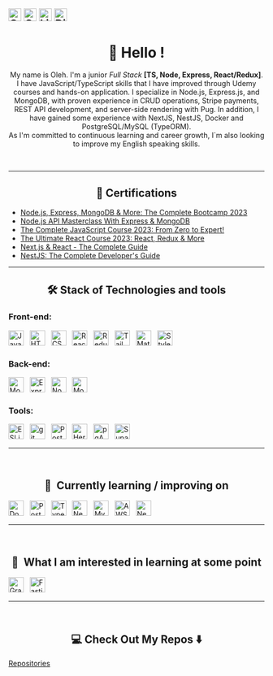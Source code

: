 [<img src="https://img.shields.io/github/followers/OlehK25?label=Follow&style=social" alt="GitHub logo" title="GitHub followers" height="25" />](https://github.com/OlehK25/?tab=follow)
[<img src="https://img.shields.io/badge/-forprogit@gmail.com-c14438?style=flat-square&logo=Gmail&logoColor=white&link=mailto:forprogit@gmail.com" alt="Gmail logo" title="Gmail" height="25" />](mailto:forprogit@gmail.com)
[<img src="https://img.shields.io/badge/LinkedIn-2A2F4F?logo=linkedin&logoColor=e9e9ea" alt="LinkedIn logo" title="LinkedIn" height="25" />](https://www.linkedin.com/in/oleh-kozakk/)
[<img src="https://img.shields.io/badge/Discord-5662f6?logo=discord&logoColor=FFF" alt="Discord logo" title="LinkedIn" height="25" />](https://www.linkedin.com/in/oleh-kozakk/)
---

<div align="center", font-size='68px'>
  
<h1> 🚀 Hello !</h1>

My name is Oleh. I'm a junior *Full Stack* **[TS, Node, Express, React/Redux]**.
I have JavaScript/TypeScript skills that I have improved through Udemy courses and hands-on application. I specialize in Node.js, Express.js, and MongoDB, with proven experience in CRUD operations, Stripe payments, REST API development, and server-side rendering with Pug. In addition, I have gained some experience with NextJS, NestJS, Docker and PostgreSQL/MySQL (TypeORM). <br>
As I'm committed to continuous learning and career growth, I`m also looking to improve my English speaking skills.

<br>
</div>

<hr>

<h2  align="center">🏅 Certifications</h2>

- [Node.js, Express, MongoDB & More: The Complete Bootcamp 2023](https://www.udemy.com/certificate/UC-8fa6bab4-8b57-4a1d-8bee-f10888f11cb7/)
- [Node.js API Masterclass With Express & MongoDB](https://www.udemy.com/certificate/UC-80f32102-fcfd-4fe4-b77d-290a0c325108/)
- [The Complete JavaScript Course 2023: From Zero to Expert!](https://www.udemy.com/certificate/UC-8e038cfe-e2fd-4ad8-b4cd-0baf8c594dbd/)
- [The Ultimate React Course 2023: React, Redux & More](https://www.udemy.com/certificate/UC-566d3700-29f5-4563-9261-b0112341fa57/)
- [Next.js & React - The Complete Guide](https://www.udemy.com/certificate/UC-ada0eb8e-94a1-4b0f-a716-565abfdb6c66/)
- [NestJS: The Complete Developer's Guide](https://www.udemy.com/certificate/UC-51e96b62-1edf-41ac-9daa-e27b883c6ffa/)

<hr>

<h2  align="center">🛠 Stack of Technologies and tools   </h2>

### Front-end:

<a name="learning-now"></a>

[<img src="https://img.shields.io/badge/JavaScript-000?logo=javascript&logoColor=F7DF1E" alt="JavaScript logo" title="JavaScript" height="30" />][tech_tools_anchor]
&nbsp;
[<img src="https://img.shields.io/badge/HTML5-000?logo=html5&logoColor=E34F26" alt="HTML5 logo" title="HTML5" height="30" />][tech_tools_anchor]
&nbsp;
[<img src="https://img.shields.io/badge/CSS3-000?logo=css3&logoColor=1572B6" alt="CSS3 logo" title="CSS3" height="30" />][tech_tools_anchor]
&nbsp;
[<img src="https://img.shields.io/badge/React-000?logo=react&logoColor=61DAFB" alt="React logo" title="React" height="30" />][tech_tools_anchor]
&nbsp;
[<img src="https://img.shields.io/badge/Redux-000?logo=redux&logoColor=764ABC" alt="Redux logo" title="Redux" height="30" />][tech_tools_anchor]
&nbsp;
[<img src="https://img.shields.io/badge/Tailwind%20CSS-000?logo=tailwind-css&logoColor=38B2AC" alt="Tailwind CSS logo" title="Tailwind CSS" height="30" />][tech_tools_anchor]
&nbsp;
[<img src="https://img.shields.io/badge/MaterialUI-1A120B?logo=mui&logoColor=4B32C3" alt="MaterialUI logo" title="Material UI" height="30" />][learning_next_anchor]
&nbsp;
[<img src="https://img.shields.io/badge/Styled%20Components-000?logo=styledComponents&logoColor=EA1179" alt="Styled-components" title="Styled-components" height="30" />][tech_tools_anchor]

### Back-end:
[<img src="https://img.shields.io/badge/MongoDB-282C34?logo=mongodb&logoColor=47A248" alt="MongoDB logo" title="MongoDB" height="30" />][tech_tools_anchor]
&nbsp;
[<img src="https://img.shields.io/badge/Express-282C34?logo=express&logoColor=FFFFFF" alt="Express.js logo" title="Express.js" height="30" />][tech_tools_anchor]
&nbsp;
[<img src="https://img.shields.io/badge/Node.js-282C34?logo=node.js&logoColor=339933" alt="Node.js logo" title="Node.js" height="30" />][tech_tools_anchor]
&nbsp;
[<img src="https://img.shields.io/badge/Mongoose-282C34?logo=mongoose&logoColor=339933" alt="Mongoose logo" title="Mongoose" height="30" />][tech_tools_anchor]

### Tools:
[<img src="https://img.shields.io/badge/ESLint-0A2647?logo=eslint&logoColor=4B32C3" alt="ESLint logo" title="ESLint" height="30" />][tech_tools_anchor]
&nbsp;
[<img src="https://img.shields.io/badge/git-0A2647?logo=git&logoColor=F05032" alt="git logo" title="git" height="30" />][tech_tools_anchor]
&nbsp;
[<img src="https://img.shields.io/badge/Postman-0A2647?logo=postman&logoColor=339933" alt="Postman logo" title="Postman" height="30" />][tech_tools_anchor]
&nbsp;
[<img src="https://img.shields.io/badge/Heroku-0A2647?logo=heroku&logoColor=339933" alt="Heroku logo" title="Heroku" height="30" />][tech_tools_anchor]
&nbsp;
[<img src="https://img.shields.io/badge/pgAdmin-0A2647?logo=pgAdmin&logoColor=339933" alt="pgAdmin logo" title="pgAdmin" height="30" />][tech_tools_anchor]
&nbsp;
[<img src="https://img.shields.io/badge/Supabase-0A2647?logo=supabase&logoColor=339933" alt="Supabase logo" title="Supabase" height="30" />][tech_tools_anchor]

<a name="learning-next"></a>

<hr>
<br>

<h2  align="center">🧠  Currently learning / improving on  </h2>

[<img src="https://img.shields.io/badge/Docker-1A120B?logo=docker&logoColor=4B32C3" alt="Docker logo" title="Docker" height="30" />][learning_next_anchor]
&nbsp;
[<img src="https://img.shields.io/badge/Postgres-1A120B?logo=postgreSQL&logoColor=6F61C0" alt="Postgres logo" title="Postgre SQL" height="30" />][learning_next_anchor]
&nbsp;
[<img src="https://img.shields.io/badge/TypeScript-1A120B?logo=typescript&logoColor=91C8E4" alt="TypeScript logo" title="TypeScript" height="30" />][learning_next_anchor]
&nbsp;
[<img src="https://img.shields.io/badge/Nest.js-1A120B?logo=nestjs&logoColor=F05032" alt="Nest.js logo" title="Nest.js" height="30" />][learning_next_anchor]
&nbsp;
[<img src="https://img.shields.io/badge/MySQL-1A120B?logo=mysql&logoColor=7091F5" alt="MySQL logo" title="MySQL" height="30" />][learning_next_anchor]
&nbsp;
[<img src="https://img.shields.io/badge/AWS-1A120B?logo=amazonaws&logoColor=FFFFFF" alt="AWS logo" title="AWS" height="30" />][learning_next_anchor]
&nbsp;
[<img src="https://img.shields.io/badge/Next.js-282C34?logo=next.js&logoColor=FFFFFF" alt="Next.js logo" title="Next.js" height="30" />][learning_next_anchor]

<hr>
<br>

 <h2  align="center">👾  What I am interested in learning at some point </h2>

[<img src="https://img.shields.io/badge/GraphQL-282C34?logo=graphql&logoColor=E10098" alt="GraphQL logo" title="GraphQL" height="30" />][learning_next_anchor]
&nbsp;
[<img src="https://img.shields.io/badge/Fastify-282C34?logo=fastify&logoColor=FFFFFF" alt="Fastify logo" title="Fastify" height="30" />][learning_next_anchor]


[tech_tools_anchor]: #Hello--
[learning_now_anchor]: #learning-now
[learning_next_anchor]: #learning-next

<hr>
<br>

<h2  align="center">💻 Check Out My Repos ⬇️ </h2>

[Repositories](https://github.com/OlehK25?tab=repositories)
